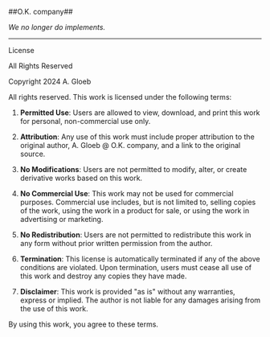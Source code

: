 ##O.K. company##

_We no longer do implements._
_ _ _ _ _

License

All Rights Reserved

Copyright 2024 A. Gloeb

All rights reserved. This work is licensed under the following terms:

1. **Permitted Use**: Users are allowed to view, download, and print this work for personal, non-commercial use only.

2. **Attribution**: Any use of this work must include proper attribution to the original author, A. Gloeb @ O.K. company, and a link to the original source.

3. **No Modifications**: Users are not permitted to modify, alter, or create derivative works based on this work.

4. **No Commercial Use**: This work may not be used for commercial purposes. Commercial use includes, but is not limited to, selling copies of the work, using the work in a product for sale, or using the work in advertising or marketing.

5. **No Redistribution**: Users are not permitted to redistribute this work in any form without prior written permission from the author.

6. **Termination**: This license is automatically terminated if any of the above conditions are violated. Upon termination, users must cease all use of this work and destroy any copies they have made.

7. **Disclaimer**: This work is provided "as is" without any warranties, express or implied. The author is not liable for any damages arising from the use of this work.

By using this work, you agree to these terms.
